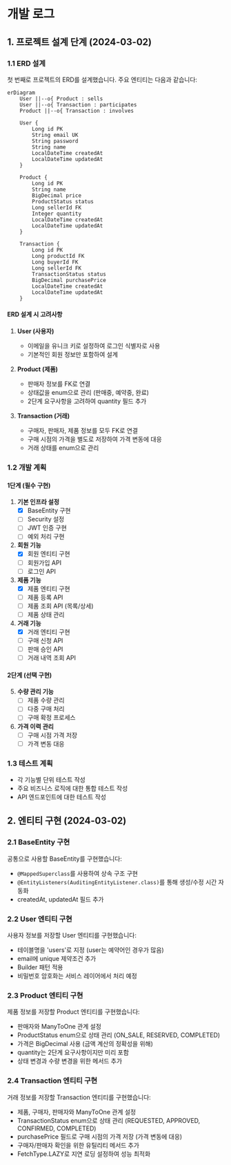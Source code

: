 # 개발 로그

## 1. 프로젝트 설계 단계 (2024-03-02)

### 1.1 ERD 설계
첫 번째로 프로젝트의 ERD를 설계했습니다. 주요 엔티티는 다음과 같습니다:

```mermaid
erDiagram
    User ||--o{ Product : sells
    User ||--o{ Transaction : participates
    Product ||--o{ Transaction : involves

    User {
        Long id PK
        String email UK
        String password
        String name
        LocalDateTime createdAt
        LocalDateTime updatedAt
    }

    Product {
        Long id PK
        String name
        BigDecimal price
        ProductStatus status
        Long sellerId FK
        Integer quantity
        LocalDateTime createdAt
        LocalDateTime updatedAt
    }

    Transaction {
        Long id PK
        Long productId FK
        Long buyerId FK
        Long sellerId FK
        TransactionStatus status
        BigDecimal purchasePrice
        LocalDateTime createdAt
        LocalDateTime updatedAt
    }
```

#### ERD 설계 시 고려사항
1. **User (사용자)**
   - 이메일을 유니크 키로 설정하여 로그인 식별자로 사용
   - 기본적인 회원 정보만 포함하여 설계

2. **Product (제품)**
   - 판매자 정보를 FK로 연결
   - 상태값을 enum으로 관리 (판매중, 예약중, 완료)
   - 2단계 요구사항을 고려하여 quantity 필드 추가

3. **Transaction (거래)**
   - 구매자, 판매자, 제품 정보를 모두 FK로 연결
   - 구매 시점의 가격을 별도로 저장하여 가격 변동에 대응
   - 거래 상태를 enum으로 관리

### 1.2 개발 계획

#### 1단계 (필수 구현)
1. **기본 인프라 설정**
   - [x] BaseEntity 구현
   - [ ] Security 설정
   - [ ] JWT 인증 구현
   - [ ] 예외 처리 구현

2. **회원 기능**
   - [x] 회원 엔티티 구현
   - [ ] 회원가입 API
   - [ ] 로그인 API

3. **제품 기능**
   - [x] 제품 엔티티 구현
   - [ ] 제품 등록 API
   - [ ] 제품 조회 API (목록/상세)
   - [ ] 제품 상태 관리

4. **거래 기능**
   - [x] 거래 엔티티 구현
   - [ ] 구매 신청 API
   - [ ] 판매 승인 API
   - [ ] 거래 내역 조회 API

#### 2단계 (선택 구현)
5. **수량 관리 기능**
   - [ ] 제품 수량 관리
   - [ ] 다중 구매 처리
   - [ ] 구매 확정 프로세스

6. **가격 이력 관리**
   - [ ] 구매 시점 가격 저장
   - [ ] 가격 변동 대응

### 1.3 테스트 계획
- 각 기능별 단위 테스트 작성
- 주요 비즈니스 로직에 대한 통합 테스트 작성
- API 엔드포인트에 대한 테스트 작성

## 2. 엔티티 구현 (2024-03-02)

### 2.1 BaseEntity 구현
공통으로 사용할 BaseEntity를 구현했습니다:
- `@MappedSuperclass`를 사용하여 상속 구조 구현
- `@EntityListeners(AuditingEntityListener.class)`를 통해 생성/수정 시간 자동화
- createdAt, updatedAt 필드 추가

### 2.2 User 엔티티 구현
사용자 정보를 저장할 User 엔티티를 구현했습니다:
- 테이블명을 'users'로 지정 (user는 예약어인 경우가 많음)
- email에 unique 제약조건 추가
- Builder 패턴 적용
- 비밀번호 암호화는 서비스 레이어에서 처리 예정

### 2.3 Product 엔티티 구현
제품 정보를 저장할 Product 엔티티를 구현했습니다:
- 판매자와 ManyToOne 관계 설정
- ProductStatus enum으로 상태 관리 (ON_SALE, RESERVED, COMPLETED)
- 가격은 BigDecimal 사용 (금액 계산의 정확성을 위해)
- quantity는 2단계 요구사항이지만 미리 포함
- 상태 변경과 수량 변경을 위한 메서드 추가

### 2.4 Transaction 엔티티 구현
거래 정보를 저장할 Transaction 엔티티를 구현했습니다:
- 제품, 구매자, 판매자와 ManyToOne 관계 설정
- TransactionStatus enum으로 상태 관리 (REQUESTED, APPROVED, CONFIRMED, COMPLETED)
- purchasePrice 필드로 구매 시점의 가격 저장 (가격 변동에 대응)
- 구매자/판매자 확인을 위한 유틸리티 메서드 추가
- FetchType.LAZY로 지연 로딩 설정하여 성능 최적화